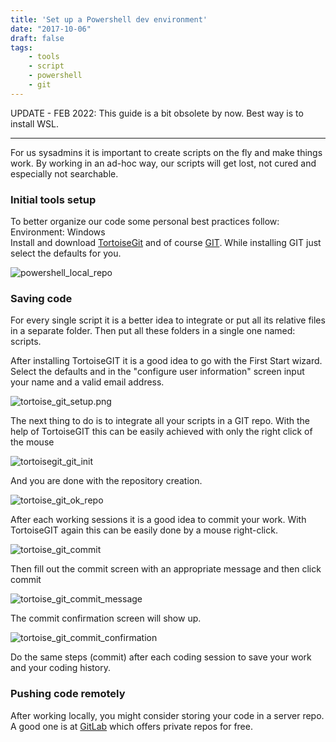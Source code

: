 ```yaml
---
title: 'Set up a Powershell dev environment'
date: "2017-10-06"
draft: false
tags: 
    - tools
    - script
    - powershell
    - git
---
```


UPDATE - FEB 2022: This guide is a bit obsolete by now. Best way is to install WSL.

-------------
For us sysadmins it is important to create scripts on the fly and make things work. By working in an ad-hoc way, our scripts will get lost, not cured and especially not searchable.  

### Initial tools setup

To better organize our code some personal best practices follow:  
Environment: Windows  
Install and download [TortoiseGit](https://tortoisegit.org/download/) and of course [GIT](https://git-scm.com/download/win). While installing GIT just select the defaults for you.  

![powershell_local_repo](/powershell_local_repo.png)

### Saving code

For every single script it is a better idea to integrate or put all its relative files in a separate folder. Then put all these folders in a single one named: scripts.  
  
After installing TortoiseGIT it is a good idea to go with the First Start wizard.  
Select the defaults and in the "configure user information" screen input your name and a valid email address.  

![tortoise_git_setup.png](/tortoise_git_setup.png)

The next thing to do is to integrate all your scripts in a GIT repo. With the help of TortoiseGIT this can be easily achieved with only the right click of the mouse  

![tortoisegit_git_init](/tortoisegit_git_init.png)

And you are done with the repository creation.

![tortoise_git_ok_repo](/tortoise_git_ok_repo.png)
  
After each working sessions it is a good idea to commit your work. With TortoiseGIT again this can be easily done by a mouse right-click.  

![tortoise_git_commit](/tortoise_git_commit.png)

Then fill out the commit screen with an appropriate message and then click commit  

![tortoise_git_commit_message](/tortoise_git_commit_message.png)
  
The commit confirmation screen will show up.  
  
![tortoise_git_commit_confirmation](/tortoise_git_commit_confirmation.png)

Do the same steps (commit) after each coding session to save your work and your coding history.  

### Pushing code remotely

After working locally, you might consider storing your code in a server repo. A good one is at [GitLab](https://gitlab.com/users/sign_in) which offers private repos for free.
